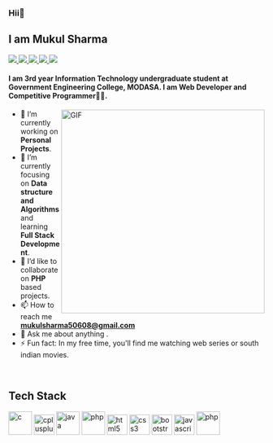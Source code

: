 <h3>Hii👋</h3>
<h2>I am Mukul Sharma</h2>

<a href="https://github.com/MUKULSHARMA2001">
  <img src="https://img.shields.io/badge/@mukul-30302f?style=flat&logo=github"/>
</a>
<a href="https://twitter.com/MukulSh09837400">
  <img src="https://img.shields.io/badge/@mukul-30302f?style=flat&logo=twitter"/>
</a>
<a href="https://www.linkedin.com/in/mukul-sharma-9a5a201aa">
  <img src="https://img.shields.io/badge/@mukul-30302f?style=flat&logo=linkedin"/>
</a>
<a href="https://instagram.com/m_u_k_u_l_sharma_">
  <img src="https://img.shields.io/badge/@mukul-30302f?style=flat&logo=instagram"/>
</a>
<a href="https://www.facebook.com/profile.php?id=100014587358737">
  <img src="https://img.shields.io/badge/@mukul-30302f?style=flat&logo=facebook"/>
</a>


#### I am 3rd year Information Technology undergraduate student at Government Engineering College, MODASA. I am Web Developer and Competitive Programmer👩‍💻.

<img align="right" alt="GIF" src="http://clipart-library.com/images/yTkre6E8c.gif" width="400px"/>

- 🔭 I’m currently working on **Personal Projects**. 
- 🌱 I’m currently focusing on **Data structure and Algorithms** and learning **Full Stack Development**.
- 👯 I’d like to collaborate on **PHP** based projects.
- 📫 How to reach me **mukulsharma50608@gmail.com**
- 💬 Ask me about anything .
- ⚡ Fun fact: In my free time, you'll find me watching web series or south indian movies.

<br>
<h2 align="left">Tech Stack</h2>
<p align="left">
<img src="https://cdn.iconscout.com/icon/free/png-512/c-programming-569564.png" alt="c" width="46" height="46"/>
<img src="https://raw.githubusercontent.com/gilbarbara/logos/c122ccfcfdb15d9958a85696ff2460ac3b01f8ca/logos/c-plusplus.svg" alt="cplusplus" width="40" height="40"/>
<img src="https://miro.medium.com/max/700/1*iIXOmGDzrtTJmdwbn7cGMw.png" alt="java" width="46" height="46"/>     
<img src="https://vmssoftware.com/images/intro/product/php.svg" alt="php" width="46" height="46"/>   

 
<img src="https://raw.githubusercontent.com/gilbarbara/logos/c122ccfcfdb15d9958a85696ff2460ac3b01f8ca/logos/html-5.svg" alt="html5" width="40" height="40"/> 
<img src="https://raw.githubusercontent.com/gilbarbara/logos/c122ccfcfdb15d9958a85696ff2460ac3b01f8ca/logos/css-3.svg" alt="css3" width="40" height="40"/> 
<img src="https://raw.githubusercontent.com/gilbarbara/logos/c122ccfcfdb15d9958a85696ff2460ac3b01f8ca/logos/bootstrap.svg" alt="bootstrap" width="40" height="40"/>
<img src="https://raw.githubusercontent.com/gilbarbara/logos/c122ccfcfdb15d9958a85696ff2460ac3b01f8ca/logos/javascript.svg" alt="javascript" width="40" height="40"/> 
<img src="https://raw.githubusercontent.com/sumitc91/sumitc91.github.io/master/Blogs/23a73932-d77d-4bd4-b4ab-06ea4d5183d3_c-sharp-dotnet.jpg" alt="php" width="46" height="46"/>   

 
